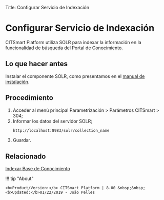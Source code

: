 Title: Configurar Servicio de Indexación

# Configurar Servicio de Indexación

CITSmart Platform utiliza SOLR para indexar la información en la funcionalidad de búsqueda del Portal de Conocimiento.


## Lo que hacer antes

Instalar el componente SOLR, como presentamos en el [manual de instalación][1].

## Procedimiento

1. Acceder al menú principal Parametrización > Parámetros CITSmart > 304;
2. Informar los datos del servidor SOLR;
    ```sh
    http://localhost:8983/solr/collection_name
    ```
3. Guardar.

## Relacionado

[Indexar Base de Conocimiento][2]

[1]:/es-es/citsmart-esp-8/get-started/installation-and-upgrade/download-software.html#servidor-de-indexacion-apache-solr_1
[2]:/es-es/citsmart-esp-8/platform-administration/data-indexing/management.html


!!! tip "About"

    <b>Product/Version:</b> CITSmart Platform | 8.00 &nbsp;&nbsp;
    <b>Updated:</b>01/22/2019 - João Pelles  
